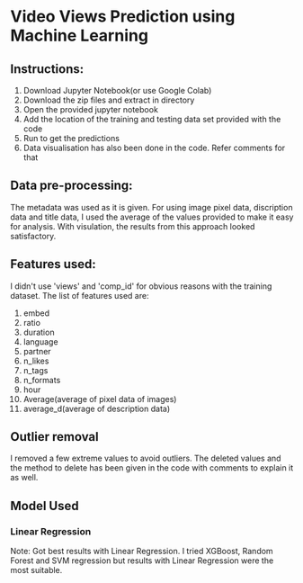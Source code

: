 # Video Views Prediction using Machine Learning

## Instructions:
1. Download Jupyter Notebook(or use Google Colab)
2. Download the zip files and extract in directory
3. Open the provided jupyter notebook
4. Add the location of the training and testing data set provided with the code
5. Run to get the predictions
6. Data visualisation has also been done in the code. Refer comments for that

## Data pre-processing:
The metadata was used as it is given. For using image pixel data, discription data and title data, I used the average
of the values provided to make it easy for analysis. With visulation, the results from this approach looked satisfactory.

## Features used:
I didn't use 'views' and 'comp_id' for obvious reasons with the training dataset.
The list of features used are:
1. embed
2. ratio
3. duration
4. language
5. partner
6. n_likes
7. n_tags
8. n_formats
9. hour
10. Average(average of pixel data of images)
11. average_d(average of description data)

## Outlier removal
I removed a few extreme values to avoid outliers. The deleted values and the method to delete has been given in the code with comments to explain it as well.

## Model Used
### Linear Regression

Note: Got best results with Linear Regression. I tried XGBoost, Random Forest and SVM regression but results with Linear Regression were the most
suitable.




